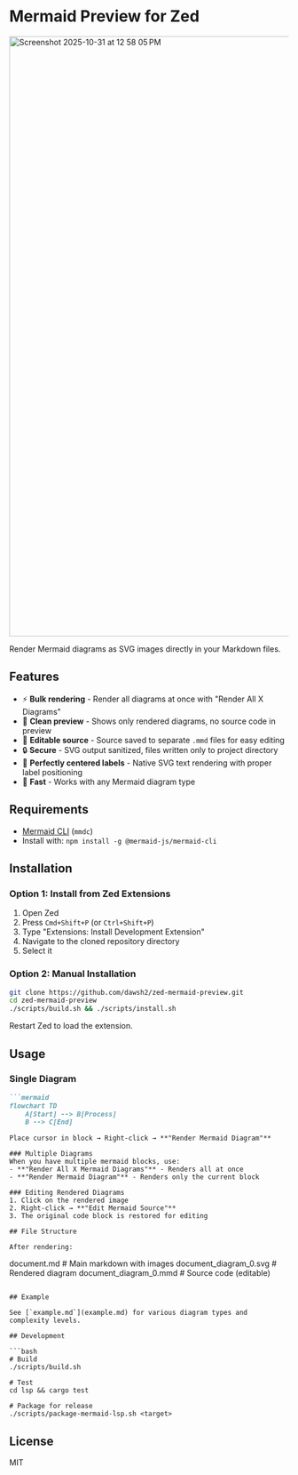 # Mermaid Preview for Zed
<img width="1920" height="1080" alt="Screenshot 2025-10-31 at 12 58 05 PM" src="https://github.com/user-attachments/assets/af814afc-6f0f-44a2-8dd4-30518f103fc5" />

Render Mermaid diagrams as SVG images directly in your Markdown files.

## Features

- ⚡ **Bulk rendering** - Render all diagrams at once with "Render All X Diagrams"
- 🎨 **Clean preview** - Shows only rendered diagrams, no source code in preview
- 📝 **Editable source** - Source saved to separate `.mmd` files for easy editing
- 🔒 **Secure** - SVG output sanitized, files written only to project directory
- 🎯 **Perfectly centered labels** - Native SVG text rendering with proper label positioning
- 🚀 **Fast** - Works with any Mermaid diagram type

## Requirements

- [Mermaid CLI](https://github.com/mermaid-js/mermaid-cli) (`mmdc`)
- Install with: `npm install -g @mermaid-js/mermaid-cli`

## Installation

### Option 1: Install from Zed Extensions
1. Open Zed
2. Press `Cmd+Shift+P` (or `Ctrl+Shift+P`)
3. Type "Extensions: Install Development Extension"
4. Navigate to the cloned repository directory
5. Select it

### Option 2: Manual Installation
```bash
git clone https://github.com/dawsh2/zed-mermaid-preview.git
cd zed-mermaid-preview
./scripts/build.sh && ./scripts/install.sh
```

Restart Zed to load the extension.

## Usage

### Single Diagram
```markdown
```mermaid
flowchart TD
    A[Start] --> B[Process]
    B --> C[End]
```
```
Place cursor in block → Right-click → **"Render Mermaid Diagram"**

### Multiple Diagrams
When you have multiple mermaid blocks, use:
- **"Render All X Mermaid Diagrams"** - Renders all at once
- **"Render Mermaid Diagram"** - Renders only the current block

### Editing Rendered Diagrams
1. Click on the rendered image
2. Right-click → **"Edit Mermaid Source"**
3. The original code block is restored for editing

## File Structure

After rendering:
```
document.md              # Main markdown with images
document_diagram_0.svg   # Rendered diagram
document_diagram_0.mmd   # Source code (editable)
```

## Example

See [`example.md`](example.md) for various diagram types and complexity levels.

## Development

```bash
# Build
./scripts/build.sh

# Test
cd lsp && cargo test

# Package for release
./scripts/package-mermaid-lsp.sh <target>
```

## License

MIT
